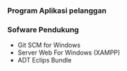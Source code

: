 ### Program Aplikasi pelanggan ###

### Sofware Pendukung ###

* Git SCM for Windows
* Server Web For Windows (XAMPP)
* ADT Eclips Bundle